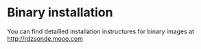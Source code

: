 # Binary installation

You can find detailled installation instructures for binary images at http://rdzsonde.mooo.com
